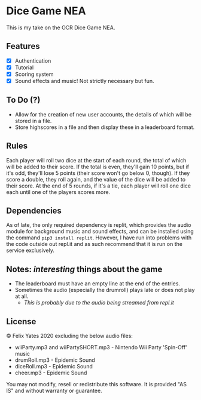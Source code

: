# Dice Game NEA

This is my take on the OCR Dice Game NEA.

## Features
- [x] Authentication
- [x] Tutorial
- [x] Scoring system
- [x] Sound effects and music! Not strictly necessary but fun.

## To Do (?)
- Allow for the creation of new user accounts, the details of which will be stored in a file.
- Store highscores in a file and then display these in a leaderboard format.

## Rules
Each player will roll two dice at the start of each round, the total of which will be added to their score. If the total is even, they'll gain 10 points, but if it's odd, they'll lose 5 points (their score won't go below 0, though). If they score a double, they roll again, and the value of the dice will be added to their score. At the end of 5 rounds, if it's a tie, each player will roll one dice each until one of the players scores more.

## Dependencies
As of late, the only required dependency is replit, which provides the audio module for background music and sound effects, and can be installed using the command `pip3 install replit`. However, I have run into problems with the code outside out repl.it and as such recommend that it is run on the service exclusively.

## Notes: *interesting* things about the game
- The leaderboard must have an empty line at the end of the entries.
- Sometimes the audio (especially the drumroll) plays late or does not play at all.
  - *This is probably due to the audio being streamed from repl.it*

## License
© Felix Yates 2020 excluding the below audio files:
  * wiiParty.mp3 and wiiPartySHORT.mp3 - Nintendo Wii Party 'Spin-Off' music
  * drumRoll.mp3 - Epidemic Sound
  * diceRoll.mp3 - Epidemic Sound
  * cheer.mp3 - Epidemic Sound

You may not modify, resell or redistribute this software. It is provided "AS IS" and without warranty or guarantee.